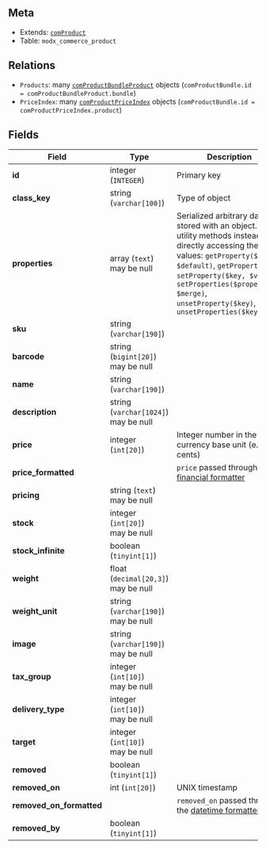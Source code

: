## Meta

- Extends: [`comProduct`](comProduct)
- Table: `modx_commerce_product`

## Relations

- `Products`: many [`comProductBundleProduct`](comProductBundleProduct) objects (`comProductBundle.id = comProductBundleProduct.bundle`)
- `PriceIndex`: many [`comProductPriceIndex`](comProductPriceIndex) objects (`comProductBundle.id = comProductPriceIndex.product`)

## Fields


| Field | Type | Description |
| ----- | ---- | ----------- |
| **id** | integer (`INTEGER`) | Primary key |
| **class_key** | string (`varchar[100]`) | Type of object |
| **properties** | array (`text`)<br>may be null | Serialized arbitrary data stored with an object. Use utility methods instead of directly accessing these values: `getProperty($key, $default)`, `getProperties()`, `setProperty($key, $value)`, `setProperties($properties, $merge)`, `unsetProperty($key)`, `unsetProperties($keys)` |
| **sku** | string (`varchar[190]`) |  |
| **barcode** | string (`bigint[20]`)<br>may be null |  |
| **name** | string (`varchar[190]`) |  |
| **description** | string (`varchar[1024]`)<br>may be null |  |
| **price** | integer (`int[20]`) | Integer number in the currency base unit (e.g. cents) |
| **price_formatted** |  | `price` passed through the [financial formatter](../Formatters/financial) |
| **pricing** | string (`text`)<br>may be null |  |
| **stock** | integer (`int[20]`)<br>may be null |  |
| **stock_infinite** | boolean (`tinyint[1]`) |  |
| **weight** | float (`decimal[20,3]`)<br>may be null |  |
| **weight_unit** | string (`varchar[190]`)<br>may be null |  |
| **image** | string (`varchar[190]`)<br>may be null |  |
| **tax_group** | integer (`int[10]`)<br>may be null |  |
| **delivery_type** | integer (`int[10]`)<br>may be null |  |
| **target** | integer (`int[10]`)<br>may be null |  |
| **removed** | boolean (`tinyint[1]`) |  |
| **removed_on** | int (`int[20]`) | UNIX timestamp |
| **removed_on_formatted** |  | `removed_on` passed through the [datetime formatter](../Formatters/datetime) |
| **removed_by** | boolean (`tinyint[1]`) |  |
